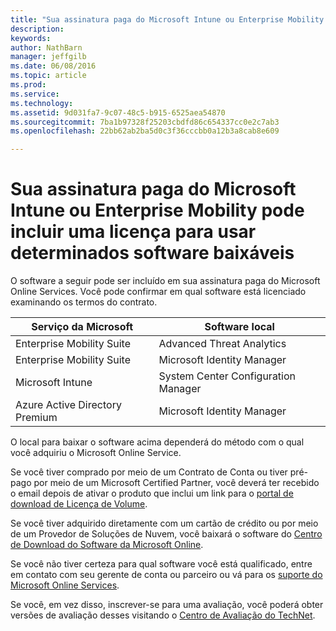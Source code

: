 ```yaml
---
title: "Sua assinatura paga do Microsoft Intune ou Enterprise Mobility pode incluir uma licença para usar determinados software baixáveis | Microsoft Intune"
description: 
keywords: 
author: NathBarn
manager: jeffgilb
ms.date: 06/08/2016
ms.topic: article
ms.prod: 
ms.service: 
ms.technology: 
ms.assetid: 9d031fa7-9c07-48c5-b915-6525aea54870
ms.sourcegitcommit: 7ba1b97328f25203cbdfd86c654337cc0e2c7ab3
ms.openlocfilehash: 22bb62ab2ba5d0c3f36cccbb0a12b3a8cab8e609

---
```


# Sua assinatura paga do Microsoft Intune ou Enterprise Mobility pode incluir uma licença para usar determinados software baixáveis

O software a seguir pode ser incluído em sua assinatura paga do Microsoft Online Services.  Você pode confirmar em qual software está licenciado examinando os termos do contrato.

| **Serviço da Microsoft**    | **Software local**           |
| ------------- |-------------|
|Enterprise Mobility Suite |    Advanced Threat Analytics |
|Enterprise Mobility Suite |    Microsoft Identity Manager |
|Microsoft Intune | System Center Configuration Manager |
|Azure Active Directory Premium |   Microsoft Identity Manager |

O local para baixar o software acima dependerá do método com o qual você adquiriu o Microsoft Online Service.

Se você tiver comprado por meio de um Contrato de Conta ou tiver pré-pago por meio de um Microsoft Certified Partner, você deverá ter recebido o email depois de ativar o produto que inclui um link para o [portal de download de Licença de Volume](https://www.microsoft.com/Licensing/servicecenter/default.aspx).

Se você tiver adquirido diretamente com um cartão de crédito ou por meio de um Provedor de Soluções de Nuvem, você baixará o software do [Centro de Download do Software da Microsoft Online](https://www.microsoft.com/online/downloads/HomeRealmDiscovery.aspx).

Se você não tiver certeza para qual software você está qualificado, entre em contato com seu gerente de conta ou parceiro ou vá para os [suporte do Microsoft Online Services](https://technet.microsoft.com/en-us/dn932057.aspx).

Se você, em vez disso, inscrever-se para uma avaliação, você poderá obter versões de avaliação desses visitando o [Centro de Avaliação do TechNet](https://www.microsoft.com/evalcenter/try).



<!--HONumber=Jul16_HO2-->


